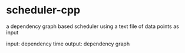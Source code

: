# scheduler-cpp
a dependency graph based scheduler using a text file of data points as input 

input: dependency time
output: dependency graph
